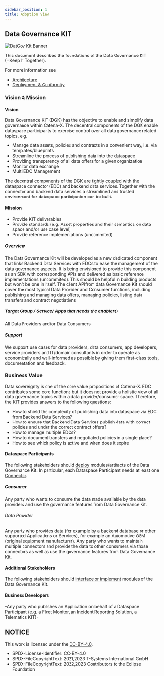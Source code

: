 ```yaml
---
sidebar_position: 1
title: Adoption View
---
```

## Data Governance KIT

<!--
 * Copyright (c) 2021,2023 T-Systems International GmbH
 * Copyright (c) 2021,2023 Contributors to the Eclipse Foundation
 *
 * See the NOTICE file(s) distributed with this work for additional
 * information regarding copyright ownership.
 *
 * This documentation and the accompanying materials are made available under the
 * terms of the Creative Commons Attribution 4.0 International License,  which is available at
 * https://creativecommons.org/licenses/by/4.0/legalcode.
 *
 * Unless required by applicable law or agreed to in writing, software
 * distributed under the License is distributed on an "AS IS" BASIS, WITHOUT
 * WARRANTIES OR CONDITIONS OF ANY KIND, either express or implied. See the
 * License for the specific language governing permissions and limitations
 * under the License.
 *
 * SPDX-License-Identifier: CC-BY-4.0
-->

![DatGov Kit Banner](/img/DatGovKit/DatGovKit-Icon.png)

This document describes the foundations of the Data Governance KIT (=Keep It Together).

For more information see

* [Architecture](../development-view/architecture) 
* [Deployment & Conformity](../operation-view/deployment) 

### Vision & Mission

#### Vision

Data Governance KIT (DGK) has the objective to enable and simplify data governance within Catena-X. The decentral components of the DGK enable dataspace participants to exercise control over all data governance related topics, e.g.

* Manage data assets, policies and contracts in a convenient way, i.e. via templates/blueprints
* Streamline the process of publishing data into the dataspace
* Providing transparency of all data offers for a given organization
* Monitor data exchange
* Multi EDC Management

The decentral components of the DGK are tightly coupled with the dataspace connector (EDC) and backend data services. Together with the connector and backend data services a streamlined and trusted environment for dataspace participation can be built.

#### Mission

* Provide KIT deliverables
* Provide standards (e.g. Asset properties and their semantics on data space and/or use case level)
* Provide reference implementations (uncommited)

##### Overview

The Data Governance Kit will be developed as a new dedicated component that links Backend Data Services with EDCs to ease the management of the data governance aspects. It is being envisioned to provide this component as an SDK with corresponding APIs and delivered as basic reference implementations (uncommited). This should be helpful in building products but won't be one in itself. The client APIfrom data Governance Kit should cover the most typical Data Provider and Consumer functions, including publishing and managing data offers, managing policies, listing data transfers and contract negotiations

##### Target Group / Service/ Apps that needs the enabler{}

All Data Providers and/or Data Consumers

##### Support

We support use cases for data providers, data consumers, app developers, service providers and IT/domain consultants in order to operate as economically and well-informed as possible by giving them first-class tools, documentation and feedback.


### Business Value

Data sovereignty is one of the core value propositions of Catena-X. EDC contributes some core functions but it does not provide a holistic view of all data governance topics within a data provider/consumer space. Therefore, the KIT provides answers to the following questions:
* How to shield the complexity of publishing data into dataspace via EDC from Backend Data Services?
* How to ensure that Backend Data Services publish data with correct policies and under the correct contract offers?
* How to manage multiple EDCs?
* How to document transfers and negotiated policies in a single place?
* How to see which policy is active and when does it expire


#### Dataspace Participants

The following stakeholders should [deploy](../operation-view/deployment) modules/artifacts of the Data Governance Kit.
In particular, each Dataspace Participant needs at least one [Connector](../operation-view/DatGov_edc).

##### Consumer

Any party who wants to consume the data made available by the data providers and use the governance features from Data Governance Kit.

###### Data Provider

Any party who provides data (for example by a backend database or other supported Applications or Services), for example an Automotive OEM (original equipment manufacturer). Any party who wants to maintain multiple connectors and provide the data to other consumers via those connectors as well as use the governance features from Data Governance Kit.

#### Additional Stakeholders

The following stakeholders should [interface or implement](../development-view/architecture) modules of the Data Governance Kit.

#### Business Developers

-Any party who publishes an Application on behalf of a Dataspace Participant (e.g. a Fleet Monitor, an Incident Reporting Solution, a Telematics KIT)-

## NOTICE

This work is licensed under the [CC-BY-4.0](https://creativecommons.org/licenses/by/4.0/legalcode).

- SPDX-License-Identifier: CC-BY-4.0
- SPDX-FileCopyrightText: 2021,2023 T-Systems International GmbH
- SPDX-FileCopyrightText: 2022,2023 Contributors to the Eclipse Foundation
